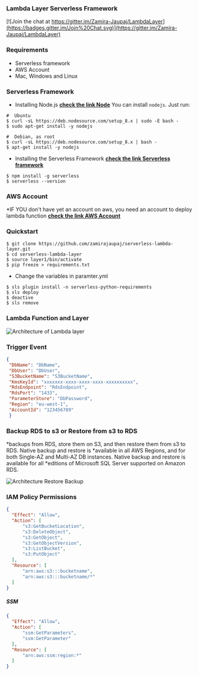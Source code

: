 ### Lambda Layer Serverless Framework

[![Join the chat at https://gitter.im/Zamira-Jaupaj/LambdaLayer](https://badges.gitter.im/Join%20Chat.svg)](https://gitter.im/Zamira-Jaupaj/LambdaLayer)

### Requirements 
* Serverless framework 
* AWS Account 
* Mac, Windows and Linux

### Serverless Framework 
* Installing Node.js
**[check the link Node](https://nodejs.org/)**
You can install `nodejs`. Just run:

```
#  Ubuntu
$ curl -sL https://deb.nodesource.com/setup_8.x | sudo -E bash -
$ sudo apt-get install -y nodejs

#  Debian, as root
$ curl -sL https://deb.nodesource.com/setup_8.x | bash -
$ apt-get install -y nodejs
```
* Installing the Serverless Framework
**[check the link Serverless framework ](https://serverless.com/framework/docs/providers/aws/guide/installation/)**

```
$ npm install -g serverless
$ serverless --version

```
### AWS Account 
*IF YOU don't have yet an account on aws, you need an account to deploy lambda function
**[check the link AWS Account ](https://aws.amazon.com/account/)**

### Quickstart 

```
$ git clone https://github.com/zamirajaupaj/serverless-lambda-layer.git
$ cd serverless-lambda-layer
$ source layer1/bin/activate
$ pip freeze > requirements.txt

```
* Change the variables in paramter.yml

```
$ sls plugin install -n serverless-python-requirements
$ sls deploy
$ deactive
$ sls remove 

```

### Lambda Function and Layer

![Architecture of Lambda layer](https://raw.githubusercontent.com/zamirajaupaj/serverless-lambda-layer/master/documentation/lambdaLayer.png)


### Trigger Event
```JSON
{ 
 "DbName": "DbName",
 "DbUser": "DbUser",
 "S3BucketName": "S3BucketName",
 "KmsKeyId": "xxxxxxx-xxxx-xxxx-xxxx-xxxxxxxxxx",
 "RdsEndpoint": "RdsEndpoint",
 "RdsPort": "1433",
 "ParameterStore": "DbPassword",
 "Region": "eu-west-1",
 "AccountId": "123456789"
 }
```

### Backup RDS to s3 or Restore from s3 to RDS 
*backups from RDS, store them on S3, and then restore them from s3 to RDS. Native backup and restore is *available in all AWS Regions, and for both Single-AZ and Multi-AZ DB instances. Native backup and restore is available for all *editions of Microsoft SQL Server supported on Amazon RDS.

![Architecture Restore Backup](https://raw.githubusercontent.com/zamirajaupaj/serverless-lambda-layer/master/documentation/backupRestore.png)


### IAM Policy Permissions
```JSON
{
  "Effect": "Allow",
  "Action": [
      "s3:GetBucketLocation",
      "s3:DeleteObject",
      "s3:GetObject",
      "s3:GetObjectVersion",
      "s3:ListBucket",
      "s3:PutObject"
  ],
  "Resource": [
      "arn:aws:s3:::bucketname",
      "arn:aws:s3:::bucketname/*"
  ]
}
```
##### SSM 
```JSON
{
  "Effect": "Allow",
  "Action": [
      "ssm:GetParameters",
      "ssm:GetParameter"
  ],
  "Resource": [
      "arn:aws:ssm:region:*"
  ]
}
```

